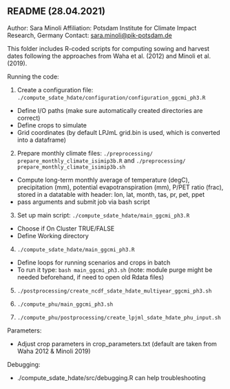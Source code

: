 README (28.04.2021)
------
Author: Sara Minoli
Affiliation: Potsdam Institute for Climate Impact Research, Germany
Contact: sara.minoli@pik-potsdam.de

This folder includes R-coded scripts for computing sowing and harvest dates following the approaches from Waha et al. (2012) and Minoli et al. (2019).

Running the code:

1) Create a configuration file: `./compute_sdate_hdate/configuration/configuration_ggcmi_ph3.R`
- Define I/O paths (make sure automatically created directories are correct)
- Define crops to simulate
- Grid coordinates (by default LPJmL grid.bin is used, which is converted into a dataframe)

2) Prepare monthly climate files: `./preprocessing/ prepare_monthly_climate_isimip3b.R` and `./preprocessing/ prepare_monthly_climate_isimip3b.sh`
- Compute long-term monthly average of temperature (degC), precipitation (mm), potential evapotranspiration (mm), P/PET ratio (frac), stored in a datatable with header: lon, lat, month, tas, pr, pet, ppet
- pass arguments and submit job via bash script

3) Set up main script: `./compute_sdate_hdate/main_ggcmi_ph3.R`
- Choose if On Cluster TRUE/FALSE
- Define Working directory

4) `./compute_sdate_hdate/main_ggcmi_ph3.R`
- Define loops for running scenarios and crops in batch
- To run it type: `bash main_ggcmi_ph3.sh` (note: module purge might be needed beforehand, if need to open old Rdata files)

5) `./postprocessing/create_ncdf_sdate_hdate_multiyear_ggcmi_ph3.sh`

6) `./compute_phu/main_ggcmi_ph3.sh`

7) `./compute_phu/postprocessing/create_lpjml_sdate_hdate_phu_input.sh`

Parameters:
- Adjust crop parameters in crop_parameters.txt (default are taken from Waha 2012 & Minoli 2019)

Debugging:
- ./compute_sdate_hdate/src/debugging.R can help troubleshooting
